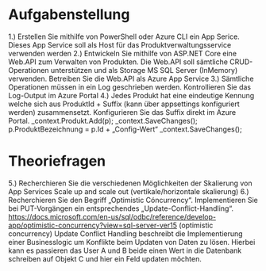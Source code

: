 # Aufgabenstellung
 1.) Erstellen Sie mithilfe von PowerShell oder Azure CLI ein App Serice. Dieses App Service soll als Host für das Produktverwaltungsservice verwenden werden
 2.) Entwickeln Sie mithilfe von ASP.NET Core eine Web.API zum Verwalten von Produkten. Die Web.API soll sämtliche CRUD-Operationen unterstützen und als Storage MS SQL Server (InMemory) verwenden. Betreiben Sie die Web.API als Azure App Service
 3.) Sämtliche Operationen müssen in ein Log geschrieben werden. Kontrollieren Sie das Log-Output im Azure Portal
 4.) Jedes Produkt hat eine eindeutige Kennung welche sich aus ProduktId + Suffix (kann über appsettings konfiguriert werden) zusammensetzt. Konfigurieren Sie das Suffix direkt im Azure Portal.
_context.Produkt.Add(p);
_context.SaveChanges();
p.ProduktBezeichnung = p.Id + „Config-Wert“
_context.SaveChanges();
# Theoriefragen
5.) Recherchieren Sie die verschiedenen Möglichkeiten der Skalierung von App Services
       Scale up and scale out (vertikale/horizontale skalierung)
6.) Recherchieren Sie den Begriff „Optimistic Cóncurrency“. Implementieren Sie bei PUT-Vorgängen ein entsprechendes „Update-Conflict-Handling“.
https://docs.microsoft.com/en-us/sql/odbc/reference/develop-app/optimistic-concurrency?view=sql-server-ver15 (optimistic concurrency)
Update Conflict Handling beschreibt die Implementierung einer Businesslogic um Konflikte beim Updaten von Daten zu lösen. Hierbei kann es passieren das User A und B beide einen Wert in die Datenbank schreiben auf Objekt C und hier ein Feld updaten möchten.

